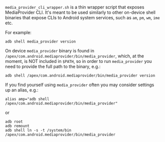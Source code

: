 `media_provider_cli_wrapper.sh` is a thin wrapper script that exposes MediaProvider CLI.
It's meant to be used similarly to other on-device shell binaries that expose CLIs to Android system
services, such as `am`, `pm`, `wm`, `ime` etc.

For example:
```shell
adb shell media_provider version
```

On device `media_provider` binary is found in `/apex/com.android.mediaprovider/bin/media_provider`,
which, at the moment, is NOT included in `$PATH`, so in order to run `media_provider` you need to
provide the full path to the binary, e.g.:
```shell
adb shell /apex/com.android.mediaprovider/bin/media_provider version
```

If you find yourself using `media_provider` often you may consider settings up an alias, e.g.:
```shell
alias amp="adb shell /apex/com.android.mediaprovider/bin/media_provider"
```
or
```shell
adb root
adb remount
adb shell ln -s -t /system/bin /apex/com.android.mediaprovider/bin/media_provider
```

